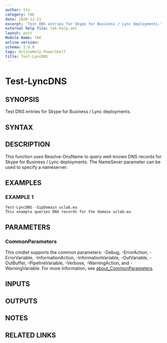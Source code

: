 ```yaml
---
author: tto
category: TAK
date: 2020-12-21
excerpt: 'Test DNS entries for Skype for Business / Lync deployments.'
external help file: tak-help.xml
layout: post
Module Name: TAK
online version:
schema: 2.0.0
tags: OnlineHelp PowerShell
title: Test-LyncDNS
---
```


# Test-LyncDNS

## SYNOPSIS
Test DNS entries for Skype for Business / Lync deployments.

## SYNTAX

## DESCRIPTION
This function uses Resolve-DnsName to query well-known DNS records for Skype for Business / Lync deployments.
The NameSever parameter can be used to specify a nameserver.

## EXAMPLES

### EXAMPLE 1
```
Test-LyncDNS -SipDomain uclab.eu
This example queries DNS records for the domain uclab.eu
```

## PARAMETERS

### CommonParameters
This cmdlet supports the common parameters: -Debug, -ErrorAction, -ErrorVariable, -InformationAction, -InformationVariable, -OutVariable, -OutBuffer, -PipelineVariable, -Verbose, -WarningAction, and -WarningVariable. For more information, see [about_CommonParameters](http://go.microsoft.com/fwlink/?LinkID=113216).

## INPUTS

## OUTPUTS

## NOTES

## RELATED LINKS
